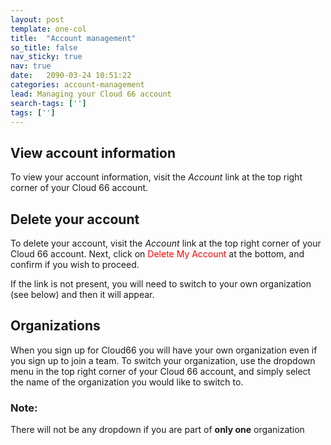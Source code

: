 ```yaml
---
layout: post
template: one-col
title:  "Account management"
so_title: false
nav_sticky: true
nav: true
date:   2090-03-24 10:51:22
categories: account-management
lead: Managing your Cloud 66 account
search-tags: ['']
tags: ['']
---
```


## View account information
To view your account information, visit the _Account_ link at the top right corner of your Cloud 66 account.

## Delete your account
To delete your account, visit the _Account_ link at the top right corner of your Cloud 66 account. Next, click on <font color='red'>Delete My Account</font> at the bottom, and confirm if you wish to proceed.

If the link is not present, you will need to switch to your own organization (see below) and then it will appear.


## Organizations

When you sign up for Cloud66 you will have your own organization even if you sign up to join a team. To switch your organization, use the dropdown menu in the top right corner of your Cloud 66 account, and simply select the name of the organization you would like to switch to.

<div class="notice">
  <h3>Note:</h3><p>There will not be any dropdown if you are part of <b>only one</b> organization </p>
</div>